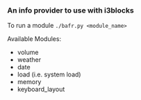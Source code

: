 ### An info provider to use with i3blocks

To run a module ```./bafr.py <module_name>```

Available Modules:
- volume
- weather
- date
- load (i.e. system load)
- memory
- keyboard_layout
